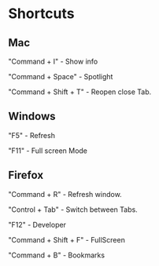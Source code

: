 # Shortcuts

## Mac

"Command + I" - Show info

"Command + Space" - Spotlight

"Command + Shift + T" - Reopen close Tab.

## Windows

"F5" - Refresh

"F11" - Full screen Mode

## Firefox

"Command + R" - Refresh window.

"Control + Tab" - Switch between Tabs.

"F12" - Developer

"Command + Shift + F" - FullScreen

"Command + B" - Bookmarks

